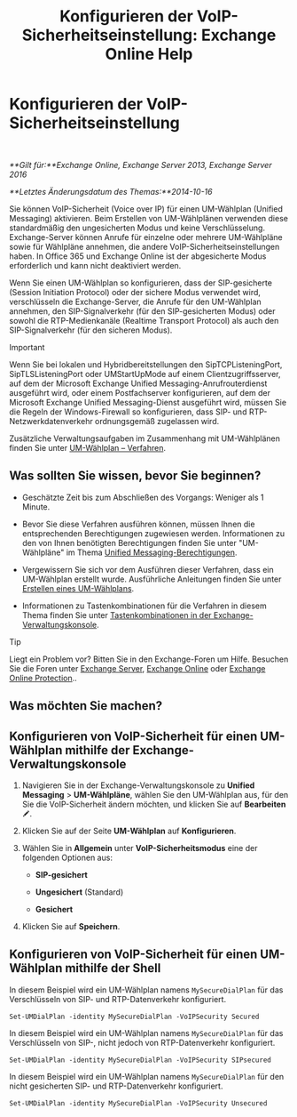 ﻿---
title: 'Konfigurieren der VoIP-Sicherheitseinstellung: Exchange Online Help'
TOCTitle: Konfigurieren der VoIP-Sicherheitseinstellung
ms:assetid: b5335654-c766-4f3f-883c-f31263e1d9c1
ms:mtpsurl: https://technet.microsoft.com/de-de/library/Bb201721(v=EXCHG.150)
ms:contentKeyID: 50476499
ms.date: 05/23/2018
mtps_version: v=EXCHG.150
ms.translationtype: MT
---

# Konfigurieren der VoIP-Sicherheitseinstellung

 

_**Gilt für:**Exchange Online, Exchange Server 2013, Exchange Server 2016_

_**Letztes Änderungsdatum des Themas:**2014-10-16_

Sie können VoIP-Sicherheit (Voice over IP) für einen UM-Wählplan (Unified Messaging) aktivieren. Beim Erstellen von UM-Wählplänen verwenden diese standardmäßig den ungesicherten Modus und keine Verschlüsselung. Exchange-Server können Anrufe für einzelne oder mehrere UM-Wählpläne sowie für Wählpläne annehmen, die andere VoIP-Sicherheitseinstellungen haben. In Office 365 und Exchange Online ist der abgesicherte Modus erforderlich und kann nicht deaktiviert werden.

Wenn Sie einen UM-Wählplan so konfigurieren, dass der SIP-gesicherte (Session Initiation Protocol) oder der sichere Modus verwendet wird, verschlüsseln die Exchange-Server, die Anrufe für den UM-Wählplan annehmen, den SIP-Signalverkehr (für den SIP-gesicherten Modus) oder sowohl die RTP-Medienkanäle (Realtime Transport Protocol) als auch den SIP-Signalverkehr (für den sicheren Modus).


> [!IMPORTANT]
> Wenn Sie bei lokalen und Hybridbereitstellungen den SipTCPListeningPort, SipTLSListeningPort oder UMStartUpMode auf einem Clientzugriffsserver, auf dem der Microsoft Exchange Unified Messaging-Anrufrouterdienst ausgeführt wird, oder einem Postfachserver konfigurieren, auf dem der Microsoft Exchange Unified Messaging-Dienst ausgeführt wird, müssen Sie die Regeln der Windows-Firewall so konfigurieren, dass SIP- und RTP-Netzwerkdatenverkehr ordnungsgemäß zugelassen wird.



Zusätzliche Verwaltungsaufgaben im Zusammenhang mit UM-Wählplänen finden Sie unter [UM-Wählplan – Verfahren](um-dial-plan-procedures-exchange-2013-help.md).

## Was sollten Sie wissen, bevor Sie beginnen?

  - Geschätzte Zeit bis zum Abschließen des Vorgangs: Weniger als 1 Minute.

  - Bevor Sie diese Verfahren ausführen können, müssen Ihnen die entsprechenden Berechtigungen zugewiesen werden. Informationen zu den von Ihnen benötigten Berechtigungen finden Sie unter "UM-Wählpläne" im Thema [Unified Messaging-Berechtigungen](unified-messaging-permissions-exchange-2013-help.md).

  - Vergewissern Sie sich vor dem Ausführen dieser Verfahren, dass ein UM-Wählplan erstellt wurde. Ausführliche Anleitungen finden Sie unter [Erstellen eines UM-Wählplans](create-a-um-dial-plan-exchange-2013-help.md).

  - Informationen zu Tastenkombinationen für die Verfahren in diesem Thema finden Sie unter [Tastenkombinationen in der Exchange-Verwaltungskonsole](keyboard-shortcuts-in-the-exchange-admin-center-exchange-online-protection-help.md).


> [!TIP]
> Liegt ein Problem vor? Bitten Sie in den Exchange-Foren um Hilfe. Besuchen Sie die Foren unter <A href="https://go.microsoft.com/fwlink/p/?linkid=60612">Exchange Server</A>, <A href="https://go.microsoft.com/fwlink/p/?linkid=267542">Exchange Online</A> oder <A href="https://go.microsoft.com/fwlink/p/?linkid=285351">Exchange Online Protection</A>..



## Was möchten Sie machen?

## Konfigurieren von VoIP-Sicherheit für einen UM-Wählplan mithilfe der Exchange-Verwaltungskonsole

1.  Navigieren Sie in der Exchange-Verwaltungskonsole zu **Unified Messaging** \> **UM-Wählpläne**, wählen Sie den UM-Wählplan aus, für den Sie die VoIP-Sicherheit ändern möchten, und klicken Sie auf **Bearbeiten**![Bearbeitungssymbol](images/Bb124582.6f53ccb2-1f13-4c02-bea0-30690e6ea71d(EXCHG.150).gif "Bearbeitungssymbol").

2.  Klicken Sie auf der Seite **UM-Wählplan** auf **Konfigurieren**.

3.  Wählen Sie in **Allgemein** unter **VoIP-Sicherheitsmodus** eine der folgenden Optionen aus:
    
      - **SIP-gesichert**
    
      - **Ungesichert** (Standard)
    
      - **Gesichert**

4.  Klicken Sie auf **Speichern**.

## Konfigurieren von VoIP-Sicherheit für einen UM-Wählplan mithilfe der Shell

In diesem Beispiel wird ein UM-Wählplan namens `MySecureDialPlan` für das Verschlüsseln von SIP- und RTP-Datenverkehr konfiguriert.

    Set-UMDialPlan -identity MySecureDialPlan -VoIPSecurity Secured

In diesem Beispiel wird ein UM-Wählplan namens `MySecureDialPlan` für das Verschlüsseln von SIP-, nicht jedoch von RTP-Datenverkehr konfiguriert.

    Set-UMDialPlan -identity MySecureDialPlan -VoIPSecurity SIPsecured

In diesem Beispiel wird ein UM-Wählplan namens `MySecureDialPlan` für den nicht gesicherten SIP- und RTP-Datenverkehr konfiguriert.

    Set-UMDialPlan -identity MySecureDialPlan -VoIPSecurity Unsecured

